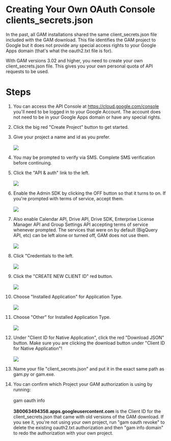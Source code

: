 # Creating Your Own OAuth Console clients\_secrets.json
In the past, all GAM installations shared the same client\_secrets.json file included with the GAM download. This file identifies the GAM project to Google but it does not provide any special access rights to your Google Apps domain (that's what the oauth2.txt file is for).

With GAM versions 3.02 and higher, you need to create your own client\_secrets.json file. This gives you your own personal quota of API requests to be used.

# Steps

1. You can access the API Console at
<a href='https://cloud.google.com/console' target='_blank'>https://cloud.google.com/console</a>
you'll need to be logged in to your Google Account. The account does not need to be in your Google Apps domain or have any special rights.

1. Click the big red "Create Project" button to get started.

1. Give your project a name and id as you prefer.<br><br><img src='https://www.googledrive.com/host/0B8mlDZR33yTdcm12SGNnd3MzeDA/2014-01-31_1223.png'>

1. You may be prompted to verify via SMS. Complete SMS verification before continuing.

1. Click the "API & auth" link to the left.<br><br><img src='https://www.googledrive.com/host/0B8mlDZR33yTdcm12SGNnd3MzeDA/2014-01-31_1227.png'>

1. Enable the Admin SDK by clicking the OFF button so that it turns to on. If you're prompted with terms of service, accept them.<br><br><img src='https://www.googledrive.com/host/0B8mlDZR33yTdcm12SGNnd3MzeDA/2014-01-31_1228.png'>

1. Also enable Calendar API, Drive API, Drive SDK, Enterprise License Manager API and Group Settings API accepting terms of service whenever prompted. The services that were on by default (BigQuery API, etc) can be left alone or turned off, GAM does not use them.<br><br><img src='https://www.googledrive.com/host/0B8mlDZR33yTdcm12SGNnd3MzeDA/2014-01-31_1231.png'>

1. Click "Credentials to the left.<br><br><img src='https://www.googledrive.com/host/0B8mlDZR33yTdcm12SGNnd3MzeDA/2014-01-31_1231_001.png'>

1. Click the "CREATE NEW CLIENT ID" red button.<br><br><img src='https://www.googledrive.com/host/0B8mlDZR33yTdcm12SGNnd3MzeDA/2014-01-31_1231_002.png'>

1. Choose "Installed Application" for Application Type.<br><br><img src='https://www.googledrive.com/host/0B8mlDZR33yTdcm12SGNnd3MzeDA/2014-01-31_1232_001.png'>

1. Choose "Other" for Installed Application Type.<br><br><img src='https://www.googledrive.com/host/0B8mlDZR33yTdcm12SGNnd3MzeDA/2014-01-31_1233.png'>

1. Under "Client ID for Native Application", click the red "Download JSON" button. Make sure you are clicking the download button under "Client ID for Native Application"!<br><br><img src='https://www.googledrive.com/host/0B8mlDZR33yTdcm12SGNnd3MzeDA/2014-01-31_1234.png'>

1. Name your file "client_secrets.json" and put it in the exact same path as gam.py or gam.exe.

1. You can confirm which Project your GAM authorization is using by running:<br><br>gam oauth info<br><br><b>380063494358.apps.googleusercontent.com</b> is the Client ID for the client_secrets.json that came with old versions of the GAM download. If you see it, you're not using your own project, run "gam oauth revoke" to delete the existing oauth2.txt authorization and then "gam info domain" to redo the authorization with your own project.